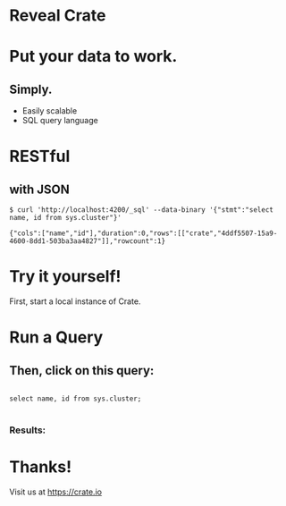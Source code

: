 # Reveal Crate



# Put your data to work.
## Simply.

 * Easily scalable
 * SQL query language



# RESTful
## with JSON
```shell
$ curl 'http://localhost:4200/_sql' --data-binary '{"stmt":"select name, id from sys.cluster"}'

{"cols":["name","id"],"duration":0,"rows":[["crate","4ddf5507-15a9-4600-8dd1-503ba3aa4827"]],"rowcount":1}
```



# Try it yourself!
First, start a local instance of Crate.



# Run a Query
## Then, click on this query:
<pre>
<code data-crate class="sql">
select name, id from sys.cluster;
</code>
</pre>
### Results: <!-- .element: class="crate-result" data-fragment-index="1" -->



# Thanks!
Visit us at https://crate.io
